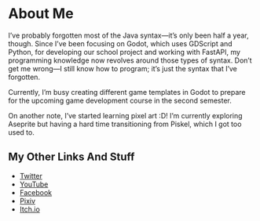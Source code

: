 # About Me

I’ve probably forgotten most of the Java syntax—it’s only been half a year, though. Since I’ve been focusing on Godot, which uses GDScript and Python, for developing our school project and working with FastAPI, my programming knowledge now revolves around those types of syntax. Don’t get me wrong—I still know how to program; it’s just the syntax that I’ve forgotten.

Currently, I’m busy creating different game templates in Godot to prepare for the upcoming game development course in the second semester.

On another note, I’ve started learning pixel art :D! I’m currently exploring Aseprite but having a hard time transitioning from Piskel, which I got too used to.

## My Other Links And Stuff
- [Twitter](https://twitter.com/kokeshiaikawa)
- [YouTube](https://www.youtube.com/channel/UCr3cpweIcxTnnkf8u5FZamw)
- [Facebook](https://www.facebook.com/codekokeshi)
- [Pixiv](https://www.pixiv.net/en/users/85447343)
- [Itch.io](https://codekokeshi.itch.io/)

